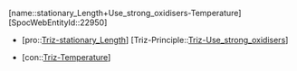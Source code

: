 ﻿---
type: TrizContradiction
aliases:
- stationary_Length+Use_strong_oxidisers-Temperature
license: CC BY-SA 4.0
copyright: https://github.com/SpocWeb
IsDeleted: false
IsReadOnly: false
Confidential: public
tags: 
- Triz/Contradiction
---
[name::stationary_Length+Use_strong_oxidisers-Temperature]
[SpocWebEntityId::22950]
+ [pro::[Triz-stationary_Length](tech/Triz/Parameter/Triz-stationary_Length.md)]
[Triz-Principle::[Triz-Use_strong_oxidisers](tech/Triz/Principle/Triz-Use_strong_oxidisers.md)]
- [con::[Triz-Temperature](tech/Triz/Parameter/Triz-Temperature.md)]

